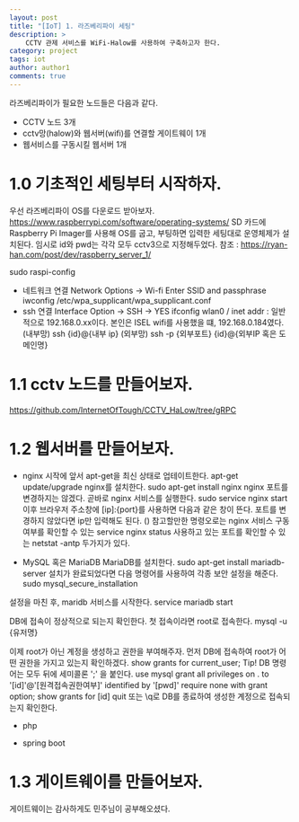 ```yaml
---
layout: post
title: "[IoT] 1. 라즈베리파이 세팅"
description: >
    CCTV 관제 서비스를 WiFi-Halow를 사용하여 구축하고자 한다.
category: project
tags: iot
author: author1
comments: true
---
```


라즈베리파이가 필요한 노드들은 다음과 같다.
* CCTV 노드 3개
* cctv망(halow)와 웹서버(wifi)를 연결할 게이트웨이 1개
* 웹서비스를 구동시킬 웹서버 1개


<!--more-->

# 1.0 기초적인 세팅부터 시작하자.
우선 라즈베리파이 OS를 다운로드 받아보자.
https://www.raspberrypi.com/software/operating-systems/
SD 카드에 Raspberry Pi Imager를 사용해 OS를 굽고, 부팅하면 입력한 세팅대로 운영체제가 설치된다.
임시로 id와 pwd는 각각 모두 cctv3으로 지정해두었다.
참조 : https://ryan-han.com/post/dev/raspberry_server_1/

sudo raspi-config
- 네트워크 연결
Network Options -> Wi-fi Enter SSID and passphrase
iwconfig
/etc/wpa_supplicant/wpa_supplicant.conf
- ssh 연결
Interface Option -> SSH -> YES
ifconfig
wlan0 / inet addr : 일반적으로 192.168.0.xx이다. 본인은 ISEL wifi를 사용했을 떄, 192.168.0.184였다.
(내부망) ssh {id}@{내부 ip}
(외부망) ssh -p {외부포트} {id}@{외부IP 혹은 도메인명}

# 1.1 cctv 노드를 만들어보자.
https://github.com/InternetOfTough/CCTV_HaLow/tree/gRPC


# 1.2 웹서버를 만들어보자.
- nginx
시작에 앞서 apt-get을 최신 상태로 업테이트한다.
apt-get update/upgrade
nginx를 설치한다.
sudo apt-get install nginx
nginx 포트를 변경하지는 않겠다. 곧바로 nginx 서비스를 실행한다.
sudo service nginx start
이후 브라우저 주소창에 [ip]:{port}를 사용하면 다음과 같은 창이 뜬다. 포트를 변경하지 않았다면 ip만 입력해도 된다.
()
참고할만한 명령오로는 nginx 서비스 구동 여부를 확인할 수 있는
service nginx status
사용하고 있는 포트를 확인할 수 있는
netstat -antp
두가지가 있다.

- MySQL 혹은 MariaDB
MariaDB를 설치한다.
sudo apt-get install mariadb-server
설치가 완료되었다면 다음 명령어를 사용하여 각종 보안 설정을 해준다.
sudo mysql_secure_installation

설정을 마친 후, maridb 서비스를 시작한다.
service mariadb start

DB에 접속이 정상적으로 되는지 확인한다. 첫 접속이라면 root로 접속한다.
mysql -u {유저명}

이제 root가 아닌 계정을 생성하고 권한을 부여해주자. 먼저 DB에 접속하여 root가 어떤 권한을 가지고 있는지 확인하겠다.
show grants for current_user;
Tip! DB 명령어는 모두 뒤에 세미콜론 ';' 을 붙인다.
use mysql
grant all privileges on . to '[id]'@'[원격접속권한여부]' identified by '[pwd]' require none with grant option;
show grants for [id]
quit 또는 \q로 DB를 종료하여 생성한 계정으로 접속되는지 확인한다.

- php

- spring boot


# 1.3 게이트웨이를 만들어보자.
게이트웨이는 감사하게도 민주님이 공부해오셨다.